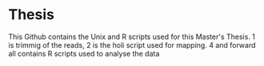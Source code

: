 # Thesis

This Github contains the Unix and R scripts used for this Master's Thesis.
1 is trimmig of the reads, 2 is the holi script used for mapping.
4 and forward all contains R scripts used to analyse the data
